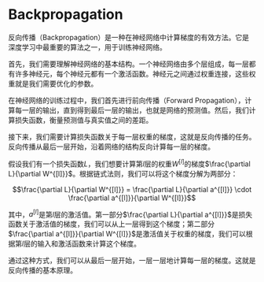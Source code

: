 # Backpropagation

反向传播（Backpropagation）是一种在神经网络中计算梯度的有效方法。它是深度学习中最重要的算法之一，用于训练神经网络。

首先，我们需要理解神经网络的基本结构。一个神经网络由多个层组成，每一层都有许多神经元，每个神经元都有一个激活函数。神经元之间通过权重连接，这些权重就是我们需要优化的参数。

在神经网络的训练过程中，我们首先进行前向传播（Forward Propagation），计算每一层的输出，直到得到最后一层的输出，也就是网络的预测值。然后，我们计算损失函数，衡量预测值与真实值之间的差距。

接下来，我们需要计算损失函数关于每一层权重的梯度，这就是反向传播的任务。反向传播从最后一层开始，沿着网络的结构反向计算每一层的梯度。

假设我们有一个损失函数$L$，我们想要计算第$l$层的权重$W^{[l]}$的梯度$\frac{\partial L}{\partial W^{[l]}}$。根据链式法则，我们可以将这个梯度分解为两部分：

$$\frac{\partial L}{\partial W^{[l]}} = \frac{\partial L}{\partial a^{[l]}} \cdot \frac{\partial a^{[l]}}{\partial W^{[l]}}$$

其中，$a^{[l]}$是第$l$层的激活值。第一部分$\frac{\partial L}{\partial a^{[l]}}$是损失函数关于激活值的梯度，我们可以从上一层得到这个梯度；第二部分$\frac{\partial a^{[l]}}{\partial W^{[l]}}$是激活值关于权重的梯度，我们可以根据第$l$层的输入和激活函数来计算这个梯度。

通过这种方式，我们可以从最后一层开始，一层一层地计算每一层的梯度。这就是反向传播的基本原理。